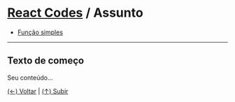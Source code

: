 # [React Codes](https://github.com/systemboys/React_Codes#react-codes "React Codes") / Assunto

- [Função simples](https://github.com/systemboys/React_Codes/... "Função simples")

------------

## Texto de começo

Seu conteúdo...

[(&larr;) Voltar](https://github.com/systemboys/React_Codes#react-codes "Voltar ao Sumário") | 
[(&uarr;) Subir](https://github.com/systemboys/React_Codes/... "Subir para o topo")
